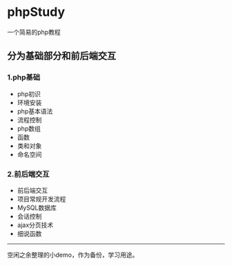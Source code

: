 # phpStudy
 一个简易的php教程

## 分为基础部分和前后端交互

### 1.php基础
- php初识
- 环境安装
- php基本语法
- 流程控制
- php数组
- 函数
- 类和对象
- 命名空间

### 2.前后端交互
- 前后端交互
- 项目常规开发流程
- MySQL数据库
- 会话控制
- ajax分页技术
- 细说函数

---
空闲之余整理的小demo，作为备份，学习用途。
